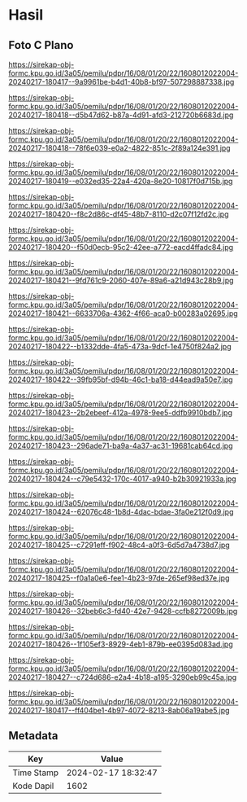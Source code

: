 # Hasil

## Foto C Plano

https://sirekap-obj-formc.kpu.go.id/3a05/pemilu/pdpr/16/08/01/20/22/1608012022004-20240217-180417--9a9961be-b4d1-40b8-bf97-507298887338.jpg

https://sirekap-obj-formc.kpu.go.id/3a05/pemilu/pdpr/16/08/01/20/22/1608012022004-20240217-180418--d5b47d62-b87a-4d91-afd3-212720b6683d.jpg

https://sirekap-obj-formc.kpu.go.id/3a05/pemilu/pdpr/16/08/01/20/22/1608012022004-20240217-180418--78f6e039-e0a2-4822-851c-2f89a124e391.jpg

https://sirekap-obj-formc.kpu.go.id/3a05/pemilu/pdpr/16/08/01/20/22/1608012022004-20240217-180419--e032ed35-22a4-420a-8e20-10817f0d715b.jpg

https://sirekap-obj-formc.kpu.go.id/3a05/pemilu/pdpr/16/08/01/20/22/1608012022004-20240217-180420--f8c2d86c-df45-48b7-8110-d2c07f12fd2c.jpg

https://sirekap-obj-formc.kpu.go.id/3a05/pemilu/pdpr/16/08/01/20/22/1608012022004-20240217-180420--f50d0ecb-95c2-42ee-a772-eacd4ffadc84.jpg

https://sirekap-obj-formc.kpu.go.id/3a05/pemilu/pdpr/16/08/01/20/22/1608012022004-20240217-180421--9fd761c9-2060-407e-89a6-a21d943c28b9.jpg

https://sirekap-obj-formc.kpu.go.id/3a05/pemilu/pdpr/16/08/01/20/22/1608012022004-20240217-180421--6633706a-4362-4f66-aca0-b00283a02695.jpg

https://sirekap-obj-formc.kpu.go.id/3a05/pemilu/pdpr/16/08/01/20/22/1608012022004-20240217-180422--b1332dde-4fa5-473a-9dcf-1e4750f824a2.jpg

https://sirekap-obj-formc.kpu.go.id/3a05/pemilu/pdpr/16/08/01/20/22/1608012022004-20240217-180422--39fb95bf-d94b-46c1-ba18-d44ead9a50e7.jpg

https://sirekap-obj-formc.kpu.go.id/3a05/pemilu/pdpr/16/08/01/20/22/1608012022004-20240217-180423--2b2ebeef-412a-4978-9ee5-ddfb9910bdb7.jpg

https://sirekap-obj-formc.kpu.go.id/3a05/pemilu/pdpr/16/08/01/20/22/1608012022004-20240217-180423--296ade71-ba9a-4a37-ac31-19681cab64cd.jpg

https://sirekap-obj-formc.kpu.go.id/3a05/pemilu/pdpr/16/08/01/20/22/1608012022004-20240217-180424--c79e5432-170c-4017-a940-b2b30921933a.jpg

https://sirekap-obj-formc.kpu.go.id/3a05/pemilu/pdpr/16/08/01/20/22/1608012022004-20240217-180424--62076c48-1b8d-4dac-bdae-3fa0e212f0d9.jpg

https://sirekap-obj-formc.kpu.go.id/3a05/pemilu/pdpr/16/08/01/20/22/1608012022004-20240217-180425--c7291eff-f902-48c4-a0f3-6d5d7a4738d7.jpg

https://sirekap-obj-formc.kpu.go.id/3a05/pemilu/pdpr/16/08/01/20/22/1608012022004-20240217-180425--f0a1a0e6-fee1-4b23-97de-265ef98ed37e.jpg

https://sirekap-obj-formc.kpu.go.id/3a05/pemilu/pdpr/16/08/01/20/22/1608012022004-20240217-180426--32beb6c3-fd40-42e7-9428-ccfb8272009b.jpg

https://sirekap-obj-formc.kpu.go.id/3a05/pemilu/pdpr/16/08/01/20/22/1608012022004-20240217-180426--1f105ef3-8929-4eb1-879b-ee0395d083ad.jpg

https://sirekap-obj-formc.kpu.go.id/3a05/pemilu/pdpr/16/08/01/20/22/1608012022004-20240217-180427--c724d686-e2a4-4b18-a195-3290eb99c45a.jpg

https://sirekap-obj-formc.kpu.go.id/3a05/pemilu/pdpr/16/08/01/20/22/1608012022004-20240217-180417--ff404be1-4b97-4072-8213-8ab06a19abe5.jpg


## Metadata

| Key        | Value               |
| ---------- | ------------------- |
| Time Stamp | 2024-02-17 18:32:47 |
| Kode Dapil | 1602                |



